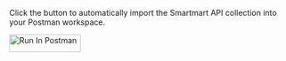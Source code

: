 Click the button to automatically import the Smartmart API collection into your Postman workspace.

[<img src="https://run.pstmn.io/button.svg" alt="Run In Postman" style="width: 128px; height: 32px;">](https://app.getpostman.com/run-collection/45628109-ffd10932-54ee-48b5-9dff-18215e2c444d?action=collection%2Ffork&source=rip_markdown&collection-url=entityId%3D45628109-ffd10932-54ee-48b5-9dff-18215e2c444d%26entityType%3Dcollection%26workspaceId%3D906acc41-2038-4c7d-bc27-4ce6c65e2264)

